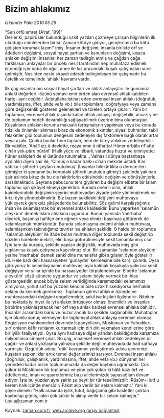 # Bizim ahlakımız

*İskender Pala 2010.05.25*

<td class="columnist-detail">
<p>"Sen örfü emret (A'raf, 199)"  <br/>Derler ki, papirüsler bulunduğu vakit yazıları çözmeye çalışan bilginlerin ilk okuduğu cümlelerden birisi 'Zaman kötüye gidiyor, gençlerimizi bu kötü gidişten korumak lazım!' imiş. İnsanın değişimi, insanla birlikte örf ve âdetlerin değişimi, sosyal hayat şartları ve kanunların değişimi, kısaca ahlakın değişimi insanları her zaman tedirgin etmiş ve çağdan çağa farklılaşan anlayışlar bir önceki nesil tarafından hep muhafaza edilmek istendiği için baba ile oğul, anne ile kız arasındaki kuşak çatışmaları süre gelmiştir. Nesilden nesle sirayet ederek belirginleşen bir çatışmadır bu üstelik ve temelinde 'ahlak' kavramı vardır.</p>
<p>
<div id="haberMetinDiv">
<p> İlk çağ insanlarının sosyal hayat şartları ve ahlak anlayışları ile günümüz ahlakî değerleri -özünü semavi emirlerden alan evrensel ahlak kaideleri hariç- aynı değildir. Adetullaha istinat eden evrensel insan ahlakı (doğruluk, yardımlaşma, iffet, ahde vefa vb.) bile toplumlara, coğrafyaya veya zamana göre değişkenlik gösteren gelenekleri ve töreleri ortaya çıkarır. Yani bir toplumun, evrensel ahlak dışında kalan ahlak anlayışı değişebilir, ancak yine de toplumun hedefi devamlılığı sağlayabilmek üzerine bina olunmuştur. Kuşakların ahlakını koruma maksatlı tartışmaların yapılması veya bu konuda titizlikle önlemler alınması biraz da ekonomik sıkıntılar, siyasi buhranlar, tabii felaketler gibi toplumun dengesini zedeleyen dış faktörlere bağlı olarak artar veya azalır. Çünkü bunlar hem toplum, hem de birey ahlakını zedeleyebilir. Bir vakitler, 'Ahâlî ızz ü devlette, reaya emn ü râhatta/ Hüner erbâbı rif'atte cihân yek-pâre nûrânî' (Halk yüce ve itibarlı, vatandaş huzur ve emniyette; hüner sahipleri de el üstünde tutulmakta... Velhasıl dünya baştanbaşa aydınlık) diyen şair ile, 'Olmuş o kadar halk-ı cihân mekrde üstâd/ Kim sâbıka-i şöhret-i şeytan unutulmuş' (İnsanlar hilekârlıkta o derece ileri gitmişler ki şeytanın bu konudaki şöhreti unutulup gitmiş!) şeklinde yakınan şair aslında biraz da bu dış faktörlerin etkisindeki değişim ve dönüşümlerle sarsılmaktadır. Şeytana pabucunu ters giydiren bu değişim elbette bir İslam toplumu için şikâyet etmeyi gerektirir. Burada önemli olan, ahlak kaidelerindeki değişimin seyrini muhtevadan ziyade şekle yönlendirmek ve krizi öyle yönetebilmektir. Biz bazen şekildeki değişimi muhtevaya yükleyerek gereksiz şikâyetlerde bulunabiliriz. Söz gelimi karşılaştığımız insan ile selamlaşmak bir evrensel ahlak kaidesidir. Bunu yaparken 'selamün aleyküm' demek İslam ahlakına uygundur. Bunun yanında 'merhaba' diyerek, başımızı hafifçe öne eğmek veya elimizi başımıza götürerek de selamlaşmak mümkündür. Burada selamlaşma eylemi ahlakın muhtevası, selamlaşırken takındığımız tavırlar ise ahlakın şeklidir. O halde bir toplumda 'selamün aleyküm' ile ifade bulan muhteva diğer toplumda şekil değiştirip sözden harekete inebilir, elin başa götürülmesiyle şekil tamamlanmış olur. İşte tam da burada, şekilde yapılan değişiklik, muhtevada imiş gibi algılanırsa kuşak çatışması kaçınılmaz olur. Bir zamanlar 'selamün aleyküm' yerine 'merhaba' demek sanki dine muhalefet gibi algılanır, öyle gösterilir idi. Hele bazı dinî hassasiyetler 'günaydın' kelimesine bile karşı çıkardı. Oysa görüyoruz ki selamlaşmanın muhtevası aynı kalmak koşuluyla yalnızca şekil değişiyor ve yıllar içinde bu hassasiyetler törpülenebiliyor. Elbette 'selamün aleyküm' sözü sünnete uygundur ve selamı böyle vermek bir ihlas göstergesidir, ancak böyle selam verildiğinde karşımızdaki selamımızı almıyorsa, yahut sırf bu yüzden kendini bize uzak hissediyorsa herhalde selamı da kesmek gerekmez. Toplumun görevi ahlakın özünde ve muhtevasındaki değişimi engellemektir, şekil ise kişileri ilgilendirir. Nitekim bu noktada iyi niyet ile iyi ahlakın örtüşüyor olması önemlidir ve insanları birbirine yakınlaştıracak her örf veya ahlak kaidesi evrensel ahlaka dahildir. İnsanlar arasındaki barış ve huzur ancak bu şekilde sağlanabilir. Muhataplar için olumlu sonuç vermeyen bir toplumsal ahlak anlayışı evrensel olamaz. Engizisyon mahkemeleri devrinde İspanyolların, Müslüman ve Yahudileri, sırf onların kâfir ruhlarını kurtarmak için diri diri yakmaları kendilerine göre bir iyilik faaliyetiydi. Oysa aynı hadiseye diğer yandan bakıldığında karşımıza milyonlarca cinayet çıkar. Bu çağ, maalesef evrensel ahlakı zedeleyen bir çağdır ve ahlakî yozlaşma yalnızca şekilde değil muhtevada da had safhaya varmıştır. Özgürlük adına, 'etik' kavramını yerleştirmek adına çevremizi kuşatan sapkınlıklar artık temel değerlerimizi sarsıyor. Evrensel insan ahlakı (doğruluk, çalışkanlık, yardımlaşma, iffet, ahde vefa vb.) dünyanın her yerindeki kadar bizim toplumumuzda da değer kaybına uğramakta. Çok şükür ki Müslüman bir toplumuz ve yine çok şükür ki hâlâ bazı örf ve âdetlerimiz, iman ve gayretlerimiz bazı ailelerimizde sapasağlam devam ediyor. İşte bu yüzden aynı şairin şu beyti bir tür tesellimizdir: 'Rüsûm-ı lutf u kerem halk içinde mensîdir/ Fakat alıp verilir bir selam kalmıştır.' Yani ki şöyle demek: "Halk arasında iyilik, lütuf, bağışlama gibi hasletler çoktan kaybolup gitmiş, lakin çok şükür ki alınıp verilir bir selam kalmıştır." i.pala@zaman.com.tr</p></div>
</p>
<a href="http://web.archive.org/web/20110106044248/mailto:i.pala@zaman.com.tr">
</a></td>

Kaynak: [zaman.com.tr](http://zaman.com.tr/yazar.do?yazino=987704), [web.archive.org (arşiv bağlantısı)](http://web.archive.org/web/20110106044248/http://www.zaman.com.tr/yazar.do?yazino=987704)
